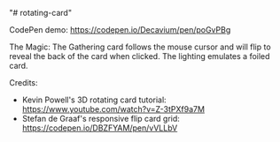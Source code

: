 "# rotating-card" 

CodePen demo: https://codepen.io/Decavium/pen/poGvPBg

The Magic: The Gathering card follows the mouse cursor and will flip to reveal the back of the card when clicked. The lighting emulates a foiled card.

Credits:
* Kevin Powell's 3D rotating card tutorial: https://www.youtube.com/watch?v=Z-3tPXf9a7M
* Stefan de Graaf's responsive flip card grid: https://codepen.io/DBZFYAM/pen/vVLLbV 

